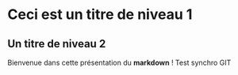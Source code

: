 # Ceci est un titre de niveau 1
## Un titre de niveau 2

Bienvenue dans cette présentation du **markdown** !
Test synchro GIT